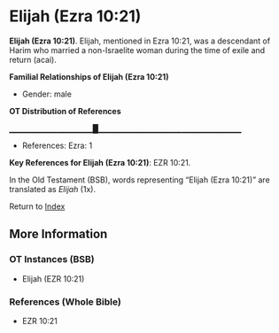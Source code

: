# Elijah (Ezra 10:21)
**Elijah (Ezra 10:21)**. 
Elijah, mentioned in Ezra 10:21, was a descendant of Harim who married a non-Israelite woman during the time of exile and return (acai). 




**Familial Relationships of Elijah (Ezra 10:21)**


* Gender: male


**OT Distribution of References**

▁▁▁▁▁▁▁▁▁▁▁▁▁▁█▁▁▁▁▁▁▁▁▁▁▁▁▁▁▁▁▁▁▁▁▁▁▁▁
* References: Ezra: 1



**Key References for Elijah (Ezra 10:21)**: 
EZR 10:21. 


In the Old Testament (BSB), words representing “Elijah (Ezra 10:21)” are translated as 
*Elijah* (1x). 




Return to [Index](00-Index.md)

## More Information

### OT Instances (BSB)

* Elijah (EZR 10:21)



### References (Whole Bible)

* EZR 10:21



